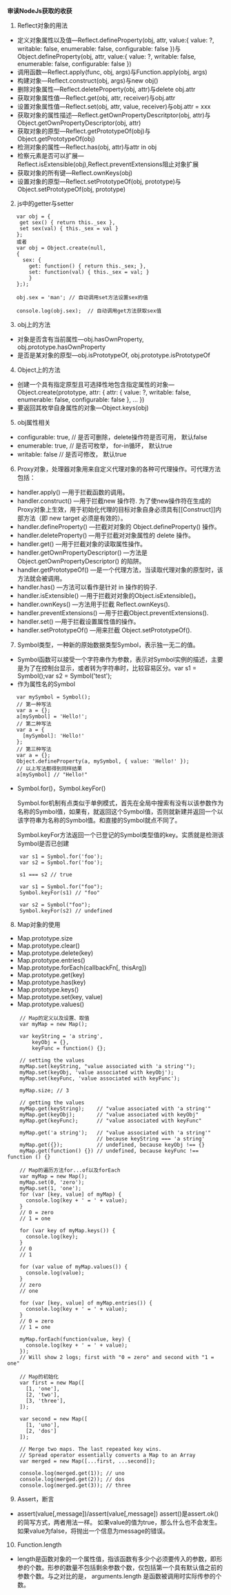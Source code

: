 **审读NodeJs获取的收获**

1. Reflect对象的用法
 - 定义对象属性以及值—Reflect.defineProperty(obj, attr, value:{ value: ?,  writable: false, enumerable: false, configurable: false })与Object.defineProperty(obj, attr, value:{ value: ?,  writable: false, enumerable: false, configurable: false })
 - 调用函数—Reflect.apply(func, obj, args)与Function.apply(obj, args)
 - 构建对象—Reflect.construct(obj, args)与new obj()
 - 删除对象属性—Reflect.deleteProperty(obj, attr)与delete obj.attr
 - 获取对象属性值—Reflect.get(obj, attr, receiver)与obj.attr
 - 设置对象属性值—Reflect.set(obj, attr, value, receiver)与obj.attr = xxx
 - 获取对象的属性描述—Reflect.getOwnPropertyDescritptor(obj, attr)与Object.getOwnPropertyDescriptor(obj, attr)
 - 获取对象的原型—Reflect.getPrototypeOf(obj)与Object.getPrototypeOf(obj)
 - 检测对象的属性—Reflect.has(obj, attr)与attr in obj
 - 检察元素是否可以扩展—Reflect.isExtensible(obj),Reflect.preventExtensions阻止对象扩展
 - 获取对象的所有键—Reflect.ownKeys(obj)
 - 设置对象的原型—Reflect.setPrototypeOf(obj, prototype)与Object.setPrototypeOf(obj, prototype) 
2. js中的getter与setter

 ```
    var obj = { 
     get sex() { return this._sex }, 
     set sex(val) { this._sex = val }
    };
    或者 
    var obj = Object.create(null,
    { 
      sex: { 
        get: function() { return this._sex; }, 
        set: function(val) { this._sex = val; } 
        } 
    };);
    
    obj.sex = 'man'; // 自动调用set方法设置sex的值
    
    console.log(obj.sex);  // 自动调用get方法获取sex值
 ```
3. obj上的方法
 - 对象是否含有当前属性—obj.hasOwnProperty, obj.prototype.hasOwnProperty
 - 是否是某对象的原型—obj.isPrototypeOf, obj.prototype.isPrototypeOf
 
4. Object上的方法
- 创建一个具有指定原型且可选择性地包含指定属性的对象—Object.create(prototype, attr: { attr: { value: ?, writable: false, enumerable: false, configurable: false }, ... })
- 要返回其枚举自身属性的对象—Object.keys(obj)

5. obj属性相关
- configurable: true, // 是否可删除，delete操作符是否可用， 默认false
- enumerable: true, // 是否可枚举， for-in循环， 默认true
- writable: false // 是否可修改， 默认true

6. Proxy对象，处理器对象用来自定义代理对象的各种可代理操作。可代理方法包括：
- handler.apply() —用于拦截函数的调用。
- handler.construct() —用于拦截new 操作符. 为了使new操作符在生成的Proxy对象上生效，用于初始化代理的目标对象自身必须具有[[Construct]]内部方法（即 new target 必须是有效的）。
- handler.defineProperty() —拦截对对象的 Object.defineProperty() 操作。
- handler.deleteProperty() —用于拦截对对象属性的 delete 操作。
- handler.get() —用于拦截对象的读取属性操作。
- handler.getOwnPropertyDescriptor() —方法是 Object.getOwnPropertyDescriptor()  的陷阱。
- handler.getPrototypeOf() —是一个代理方法，当读取代理对象的原型时，该方法就会被调用。
- handler.has() —方法可以看作是针对 in 操作的钩子.
- handler.isExtensible() —用于拦截对对象的Object.isExtensible()。
- handler.ownKeys() —方法用于拦截 Reflect.ownKeys().
- handler.preventExtensions() —用于拦截Object.preventExtensions().
- handler.set() —用于拦截设置属性值的操作。
- handler.setPrototypeOf() —用来拦截 Object.setPrototypeOf().

7. Symbol类型，一种新的原始数据类型Symbol，表示独一无二的值。
- Symbol函数可以接受一个字符串作为参数，表示对Symbol实例的描述，主要是为了在控制台显示，或者转为字符串时，比较容易区分。var s1 = Symbol();var s2 = Symbol('test');
- 作为属性名的Symbol

```
   var mySymbol = Symbol();
   // 第一种写法
   var a = {};
   a[mySymbol] = 'Hello!';
   // 第二种写法
   var a = {
     [mySymbol]: 'Hello!'
   };
   // 第三种写法
   var a = {};
   Object.defineProperty(a, mySymbol, { value: 'Hello!' });
   // 以上写法都得到同样结果
   a[mySymbol] // "Hello!"
```
- Symbol.for()，Symbol.keyFor()

    Symbol.for机制有点类似于单例模式，首先在全局中搜索有没有以该参数作为名称的Symbol值，如果有，就返回这个Symbol值，否则就新建并返回一个以该字符串为名称的Symbol值。和直接的Symbol就点不同了。
    
    Symbol.keyFor方法返回一个已登记的Symbol类型值的key。实质就是检测该Symbol是否已创建
```
    var s1 = Symbol.for('foo');
    var s2 = Symbol.for('foo');
    
    s1 === s2 // true
    
    var s1 = Symbol.for("foo");
    Symbol.keyFor(s1) // "foo"
    
    var s2 = Symbol("foo");
    Symbol.keyFor(s2) // undefined

```
8. Map对象的使用
- Map.prototype.size
- Map.prototype.clear()
- Map.prototype.delete(key)
- Map.prototype.entries()
- Map.prototype.forEach(callbackFn[, thisArg])
- Map.prototype.get(key)
- Map.prototype.has(key)
- Map.prototype.keys()
- Map.prototype.set(key, value)
- Map.prototype.values()
```
    // Map的定义以及设置、取值
    var myMap = new Map();
    
    var keyString = 'a string',
        keyObj = {},
        keyFunc = function() {};
    
    // setting the values
    myMap.set(keyString, "value associated with 'a string'");
    myMap.set(keyObj, 'value associated with keyObj');
    myMap.set(keyFunc, 'value associated with keyFunc');
    
    myMap.size; // 3
    
    // getting the values
    myMap.get(keyString);    // "value associated with 'a string'"
    myMap.get(keyObj);       // "value associated with keyObj"
    myMap.get(keyFunc);      // "value associated with keyFunc"
    
    myMap.get('a string');   // "value associated with 'a string'"
                             // because keyString === 'a string'
    myMap.get({});           // undefined, because keyObj !== {}
    myMap.get(function() {}) // undefined, because keyFunc !== function () {}
```
```
    // Map的遍历方法for...of以及forEach
    var myMap = new Map();
    myMap.set(0, 'zero');
    myMap.set(1, 'one');
    for (var [key, value] of myMap) {
      console.log(key + ' = ' + value);
    }
    // 0 = zero
    // 1 = one
    
    for (var key of myMap.keys()) {
      console.log(key);
    }
    // 0
    // 1
    
    for (var value of myMap.values()) {
      console.log(value);
    }
    // zero
    // one
    
    for (var [key, value] of myMap.entries()) {
      console.log(key + ' = ' + value);
    }
    // 0 = zero
    // 1 = one
    
    myMap.forEach(function(value, key) {
      console.log(key + ' = ' + value);
    });
    // Will show 2 logs; first with "0 = zero" and second with "1 = one"
```
```
    // Map的初始化
    var first = new Map([
      [1, 'one'],
      [2, 'two'],
      [3, 'three'],
    ]);
    
    var second = new Map([
      [1, 'uno'],
      [2, 'dos']
    ]);
    
    // Merge two maps. The last repeated key wins.
    // Spread operator essentially converts a Map to an Array
    var merged = new Map([...first, ...second]);
    
    console.log(merged.get(1)); // uno
    console.log(merged.get(2)); // dos
    console.log(merged.get(3)); // three
```
9. Assert，断言
- assert(value[,message])/assert(value[,message])
    assert()是assert.ok()的简写方式，两者用法一样。
    如果value的值为true，那么什么也不会发生。如果value为false，将抛出一个信息为message的错误。
10. Function.length
- length是函数对象的一个属性值，指该函数有多少个必须要传入的参数，即形参的个数。形参的数量不包括剩余参数个数，仅包括第一个具有默认值之前的参数个数。与之对比的是，  arguments.length 是函数被调用时实际传参的个数。